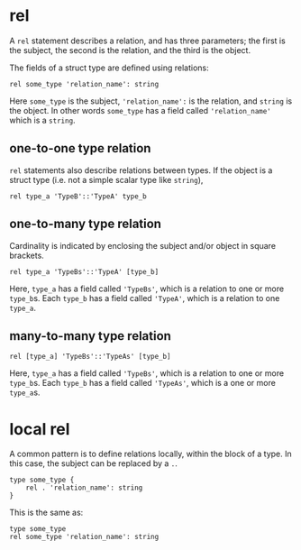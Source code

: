 # rel

A `rel` statement describes a relation, and has three parameters; the first is the subject, the second is the relation, and the third is the object.

The fields of a struct type are defined using relations:

```ontol
rel some_type 'relation_name': string
```

Here `some_type` is the subject, `'relation_name':` is the relation, and `string` is the object. In other words `some_type` has a field called `'relation_name'` which is a `string`.

## one-to-one type relation

`rel` statements also describe relations between types. If the object is a struct type (i.e. not a simple scalar type like `string`),

```ontol
rel type_a 'TypeB'::'TypeA' type_b
```

## one-to-many type relation

Cardinality is indicated by enclosing the subject and/or object in square brackets.

```ontol
rel type_a 'TypeBs'::'TypeA' [type_b]
```

Here, `type_a` has a field called `'TypeBs'`, which is a relation to one or more `type_b`s. Each `type_b` has a field called `'TypeA'`, which is a relation to one `type_a`.

## many-to-many type relation

```ontol
rel [type_a] 'TypeBs'::'TypeAs' [type_b]
```

Here, `type_a` has a field called `'TypeBs'`, which is a relation to one or more `type_b`s. Each `type_b` has a field called `'TypeAs'`, which is a one or more `type_a`s.

# local rel

A common pattern is to define relations locally, within the block of a type. In this case, the subject can be replaced by a `.`.

```ontol
type some_type {
    rel . 'relation_name': string
}
```

This is the same as:

```ontol
type some_type
rel some_type 'relation_name': string
```